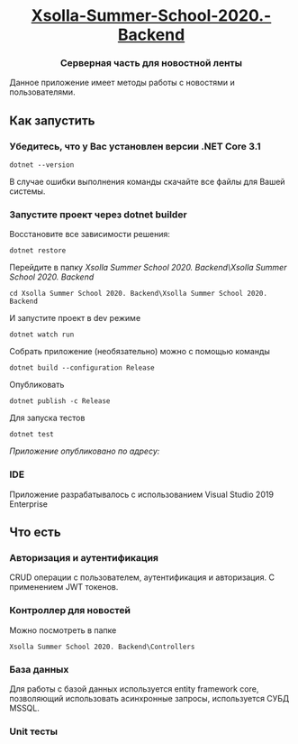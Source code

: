<div align="center"><h1 class="public  d-flex flex-wrap flex-items-center break-word float-none f3"><strong itemprop="name" class="mr-2 flex-self-stretch"><a data-pjax="#js-repo-pjax-container" href="https://github.com/Saber011/Xsolla-Summer-School-2020.-Backend">Xsolla-Summer-School-2020.-Backend</a></strong></h1></div>
<div align="center"><h3>
Серверная часть для новостной ленты<br></h3></div>Данное приложение имеет методы работы с новостями и пользователями.<br><h2 data-sourcepos="15:1-15:28" dir="auto">
Как запустить</h2>
<h3 data-sourcepos="17:1-17:88" dir="auto">
Убедитесь, что у Вас установлен версии .NET Core 3.1</h3>
<pre class="code highlight js-syntax-highlight plaintext white" lang="plaintext"><code><span id="LC1" class="line" lang="plaintext">dotnet --version</span></code></pre>
<p data-sourcepos="23:1-23:205" dir="auto">В случае ошибки выполнения команды скачайте все файлы для Вашей системы.<br></p>
<h3 data-sourcepos="25:1-25:61" dir="auto">
Запустите проект через dotnet builder</h3>
<p data-sourcepos="27:1-27:70" dir="auto">Восстановите все зависимости решения:</p>
<pre class="code highlight js-syntax-highlight plaintext white" lang="plaintext"><code><span id="LC1" class="line" lang="plaintext">dotnet restore</span></code></pre>
<p data-sourcepos="33:1-33:55" dir="auto">Перейдите в папку <em>Xsolla Summer School 2020. Backend\Xsolla Summer School 2020. Backend</em></p>
<pre class="code highlight js-syntax-highlight plaintext white" lang="plaintext"><code><span id="LC1" class="line" lang="plaintext">cd Xsolla Summer School 2020. Backend\Xsolla Summer School 2020. Backend</span></code></pre>
<p data-sourcepos="39:1-39:54" dir="auto">И запустите проект в dev режиме</p>
<pre class="code highlight js-syntax-highlight plaintext white" lang="plaintext"><code><span id="LC1" class="line" lang="plaintext">dotnet watch run</span></code></pre>
<p data-sourcepos="45:1-45:108" dir="auto">Собрать приложение (необязательно) можно с помощью команды</p>
<pre class="code highlight js-syntax-highlight plaintext white" lang="plaintext"><code><span id="LC1" class="line" lang="plaintext">dotnet build --configuration Release</span></code></pre>
<p data-sourcepos="51:1-51:24" dir="auto">Опубликовать</p>
<pre class="code highlight js-syntax-highlight plaintext white" lang="plaintext"><code><span id="LC1" class="line" lang="plaintext">dotnet publish -c Release</span></code></pre>
<p data-sourcepos="57:1-57:34" dir="auto">Для запуска тестов</p>
<pre class="code highlight js-syntax-highlight plaintext white" lang="plaintext"><code><span id="LC1" class="line" lang="plaintext">dotnet test</span></code></pre>
<p data-sourcepos="63:1-63:258" dir="auto"><em>Приложение опубликовано по адресу: <br></em></p>
<h3 data-sourcepos="65:1-65:7" dir="auto">
IDE</h3>
<p data-sourcepos="67:1-67:219" dir="auto">Приложение разрабатывалось с использованием Visual Studio 2019 Enterprise<br></p>
<h2 data-sourcepos="69:1-69:18" dir="auto">
Что есть</h2>
<h3 data-sourcepos="71:1-71:58" dir="auto">
Авторизация и аутентификация</h3>
<p data-sourcepos="73:1-73:329" dir="auto">CRUD операции с пользователем, аутентификация и авторизация. С применением JWT токенов.<br></p>
<h3 data-sourcepos="75:1-75:112" dir="auto">
Контроллер для новостей<br></h3>
<p data-sourcepos="77:1-77:50" dir="auto">Можно посмотреть в папке</p>
<pre class="code highlight js-syntax-highlight plaintext white" lang="plaintext"><code><span id="LC1" class="line" lang="plaintext">Xsolla Summer School 2020. Backend\Controllers</span></code></pre>
<h3 data-sourcepos="83:1-83:25" dir="auto">
База данных</h3>
<p data-sourcepos="85:1-85:202" dir="auto">Для работы с базой данных используется entity framework core, позволяющий использовать асинхронные запросы, используется СУБД MSSQL.</p><h3 data-sourcepos="99:1-99:33" dir="auto">
Unit тесты</h3><br>
